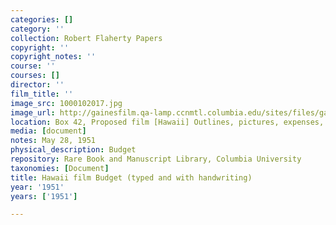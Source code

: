 ```yaml
---
categories: []
category: ''
collection: Robert Flaherty Papers
copyright: ''
copyright_notes: ''
course: ''
courses: []
director: ''
film_title: ''
image_src: 1000102017.jpg
image_url: http://gainesfilm.qa-lamp.ccnmtl.columbia.edu/sites/files/gainesfilm/images/1000102017.jpg
location: Box 42, Proposed film [Hawaii] Outlines, pictures, expenses, etc.
media: [document]
notes: May 28, 1951
physical_description: Budget
repository: Rare Book and Manuscript Library, Columbia University
taxonomies: [Document]
title: Hawaii film Budget (typed and with handwriting)
year: '1951'
years: ['1951']

---
```

